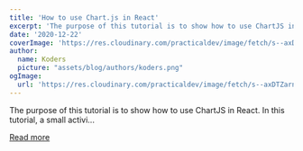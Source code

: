 ```yaml
---
title: 'How to use Chart.js in React'
excerpt: 'The purpose of this tutorial is to show how to use ChartJS in React. In this tutorial, a small activi...'
date: '2020-12-22'
coverImage: 'https://res.cloudinary.com/practicaldev/image/fetch/s--axDTZarn--/c_imagga_scale,f_auto,fl_progressive,h_420,q_auto,w_1000/https://dev-to-uploads.s3.amazonaws.com/i/xbj4u3ql8kboit8epb43.png'
author:
  name: Koders
  picture: "assets/blog/authors/koders.png"
ogImage:
  url: 'https://res.cloudinary.com/practicaldev/image/fetch/s--axDTZarn--/c_imagga_scale,f_auto,fl_progressive,h_420,q_auto,w_1000/https://dev-to-uploads.s3.amazonaws.com/i/xbj4u3ql8kboit8epb43.png'
---
```


The purpose of this tutorial is to show how to use ChartJS in React. In this tutorial, a small activi...

[Read more](https://dev.to/harshilparmar/how-to-use-chart-js-in-react-17jp)

